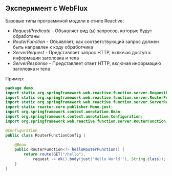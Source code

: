 ## Эксперимент с WebFlux

Базовые типы программной модели в стиле Reactive:

- *RequestPredicate* - Объявляет вид (ы) запросов, которые будут обработаны
- *RouterFunction* - Объявляет, как соответствующий запрос должен быть направлен к коду обработчика
- *ServerRequest* - Представляет запрос HTTP, включая доступ к информации заголовка и тела
- *ServerResponse* - Представляет ответ HTTP, включая информацию заголовка и тела

Пример:
```java
package demo;
import static org.springframework.web.reactive.function.server.RequestPredicates.GET;
import static org.springframework.web.reactive.function.server.RouterFunctions.route;
import static org.springframework.web.reactive.function.server.ServerResponse.ok;
import static reactor.core.publisher.Mono.just;
import org.springframework.context.annotation.Bean;
import org.springframework.context.annotation.Configuration;
import org.springframework.web.reactive.function.server.RouterFunction;

@Configuration
public class RouterFunctionConfig {
   
    @Bean
    public RouterFunction<?> helloRouterFunction() {
        return route(GET("/hello"),
            request -> ok().body(just("Hello World!"), String.class));
    }
}
```

